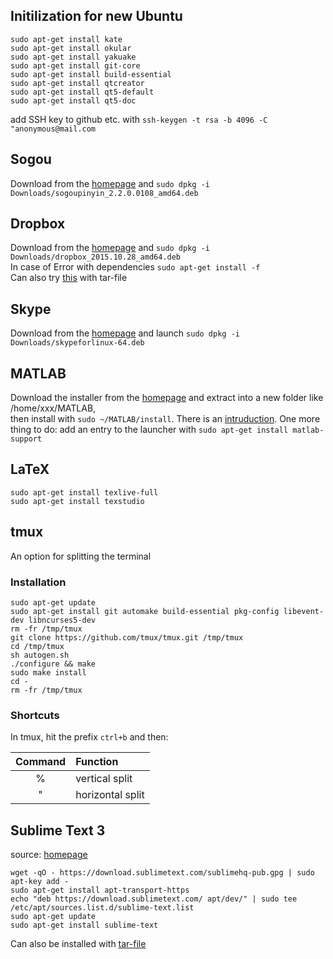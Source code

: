 ## Initilization for new Ubuntu
```
sudo apt-get install kate
sudo apt-get install okular
sudo apt-get install yakuake
sudo apt-get install git-core
sudo apt-get install build-essential
sudo apt-get install qtcreator
sudo apt-get install qt5-default
sudo apt-get install qt5-doc
```
add SSH key to github etc. with ```ssh-keygen -t rsa -b 4096 -C "anonymous@mail.com```

## Sogou

Download from the [homepage](https://pinyin.sogou.com/linux/?r=pinyin) and ```sudo dpkg -i Downloads/sogoupinyin_2.2.0.0108_amd64.deb```  

## Dropbox

Download from the [homepage](https://www.dropbox.com/de/install-linux) and ```sudo dpkg -i Downloads/dropbox_2015.10.28_amd64.deb```  
In case of Error with dependencies ```sudo apt-get install -f```  
Can also try [this](https://www.dropbox.com/de/help/desktop-web/linux-commands) with tar-file

## Skype

Download from the [homepage](https://www.skype.com/en/get-skype/) and launch ```sudo dpkg -i Downloads/skypeforlinux-64.deb```

## MATLAB

Download the installer from the [homepage](https://de.mathworks.com/downloads/web_downloads) and extract into a new folder like /home/xxx/MATLAB,   
then install with ```sudo ~/MATLAB/install```. There is an [intruduction](https://de.mathworks.com/help/install/ug/install-mathworks-software.html).
One more thing to do: add an entry to the launcher with ```sudo apt-get install matlab-support```

## LaTeX

```
sudo apt-get install texlive-full
sudo apt-get install texstudio
```

## tmux
An option for splitting the terminal
### Installation

```
sudo apt-get update
sudo apt-get install git automake build-essential pkg-config libevent-dev libncurses5-dev
rm -fr /tmp/tmux
git clone https://github.com/tmux/tmux.git /tmp/tmux
cd /tmp/tmux
sh autogen.sh
./configure && make
sudo make install
cd -
rm -fr /tmp/tmux
```

### Shortcuts

In tmux, hit the prefix `ctrl+b` and then:

<center>
  
  |Command|Function|
  |:---:|:---|
  |% | vertical split|
  |" | horizontal split|

</center>

## Sublime Text 3

source: [homepage](https://www.sublimetext.com/docs/3/linux_repositories.html#apt)

```
wget -qO - https://download.sublimetext.com/sublimehq-pub.gpg | sudo apt-key add -
sudo apt-get install apt-transport-https
echo "deb https://download.sublimetext.com/ apt/dev/" | sudo tee /etc/apt/sources.list.d/sublime-text.list
sudo apt-get update
sudo apt-get install sublime-text
```
Can also be installed with [tar-file](https://download.sublimetext.com/sublime_text_3_build_3143_x64.tar.bz2)
